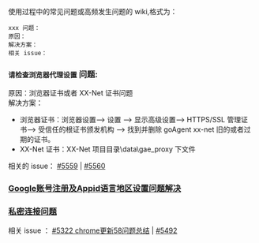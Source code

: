 使用过程中的常见问题或高频发生问题的 wiki,格式为：

```
xxx 问题：
原因：
解决方案：
相关 issue：
```

### `请检查浏览器代理设置` 问题:  
原因：浏览器证书或者 XX-Net 证书问题  
解决方案：  
   - 浏览器证书：浏览器设置--> 设置 --> 显示高级设置--> HTTPS/SSL 管理证书--> 受信任的根证书颁发机构 --> 找到并删除 goAgent xx-net 旧的或者过期的证书。
   - XX-Net 证书：XX-Net 项目目录\data\gae_proxy 下文件  

相关的 issue： [#5559](https://github.com/XX-net/XX-Net/issues/5559) | [#5560](https://github.com/XX-net/XX-Net/issues/5560 )


### [Google账号注册及Appid语言地区设置问题解决](https://github.com/XX-net/XX-Net/issues/5602)  

### [私密连接问题](https://github.com/XX-net/XX-Net/issues/5322)  
相关 issue ： [#5322 chrome更新58问题总结](https://github.com/XX-net/XX-Net/issues/5322) | [#5492](https://github.com/XX-net/XX-Net/issues/5492)

   

